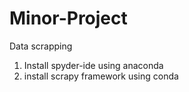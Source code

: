 # Minor-Project
Data scrapping
1. Install spyder-ide using anaconda 
2. install scrapy framework using conda
